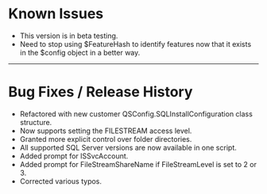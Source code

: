 # Known Issues #

- This version is in beta testing.
- Need to stop using $FeatureHash to identify features now that it exists in the $config object in a better way.

----------
# Bug Fixes / Release History #

- Refactored with new customer QSConfig.SQLInstallConfiguration class structure.
- Now supports setting the FILESTREAM access level.
- Granted more explicit control over folder directories.
- All supported SQL Server versions are now available in one script.
- Added prompt for ISSvcAccount.
- Added prompt for FileStreamShareName if FileStreamLevel is set to 2 or 3.
- Corrected various typos.
